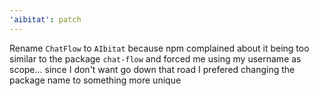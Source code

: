 ```yaml
---
'aibitat': patch
---
```


Rename `ChatFlow` to `AIbitat` because npm complained about it being too similar
to the package `chat-flow` and forced me using my username as scope... since I
don't want go down that road I prefered changing the package name to something
more unique
